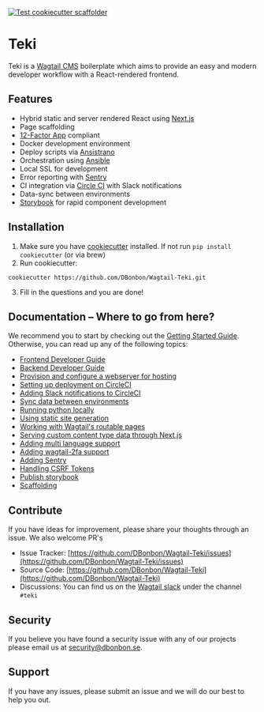 [![Test cookiecutter scaffolder](https://github.com/DBonbon/Wagtail-Teki/actions/workflows/main.yml/badge.svg)](https://github.com/DBonbon/Wagtail-Teki/actions/workflows/main.yml)

# Teki
Teki is a [Wagtail CMS](https://wagtail.io/) boilerplate which aims to provide an easy and modern developer workflow with a React-rendered frontend.

## Features
- Hybrid static and server rendered React using [Next.js](https://nextjs.org/)
- Page scaffolding
- [12-Factor App](https://12factor.net/) compliant
- Docker development environment
- Deploy scripts via [Ansistrano](https://github.com/ansistrano)
- Orchestration using [Ansible](https://github.com/ansible/ansible)
- Local SSL for development
- Error reporting with [Sentry](https://sentry.io/)
- CI integration via [Circle CI](https://circleci.com/) with Slack notifications
- Data-sync between environments
- [Storybook](https://storybook.js.org/) for rapid component development

## Installation
1. Make sure you have [cookiecutter](https://github.com/audreyr/cookiecutter/blob/master/docs/index.rst) installed. If not run `pip install cookiecutter` (or via brew)
2. Run cookiecutter:
```
cookiecutter https://github.com/DBonbon/Wagtail-Teki.git
```

3. Fill in the questions and you are done!

## Documentation – Where to go from here?
We recommend you to start by checking out the [Getting Started Guide](/docs/getting-started-guide.md). Otherwise, you can read up any of the following topics:
- [Frontend Developer Guide](/docs/frontend-developer-guide.md)
- [Backend Developer Guide](/docs/backend-developer-guide.md)
- [Provision and configure a webserver for hosting](/docs/provisioning-servers-for-hosting.md)
- [Setting up deployment on CircleCI](/docs/setting-up-deployment-with-circleci.md)
- [Adding Slack notifications to CircleCI](/docs/adding-slack-notifications-to-circleci.md)
- [Sync data between environments](/docs/sync-data-between-environments.md)
- [Running python locally](/docs/running-python-locally.md)
- [Using static site generation](/docs/using-static-site-generation.md)
- [Working with Wagtail's routable pages](/docs/working-with-wagtails-routable-pages.md)
- [Serving custom content type data through Next.js](/docs/serving-custom-content-type-data-through-nextjs.md)
- [Adding multi language support](/docs/adding-multi-language-support.md)
- [Adding wagtail-2fa support](/docs/adding-wagtail-2fa-support.md)
- [Adding Sentry](/docs/adding-sentry.md)
- [Handling CSRF Tokens](/docs/handling-csrf-tokens.md)
- [Publish storybook](/docs/publish-storybook.md)
- [Scaffolding](/docs/scaffolding.md)


## Contribute
If you have ideas for improvement, please share your thoughts through an issue. We also welcome PR's

- Issue Tracker: [https://github.com/DBonbon/Wagtail-Teki/issues](https://github.com/DBonbon/Wagtail-Teki/issues)
- Source Code: [https://github.com/DBonbon/Wagtail-Teki](https://github.com/DBonbon/Wagtail-Teki)
- Discussions: You can find us on the [Wagtail slack](https://wagtail.io/slack/) under the channel `#teki`

## Security
If you believe you have found a security issue with any of our projects please email us at [security@dbonbon.se](security@dbonbon.se).

## Support
If you have any issues, please submit an issue and we will do our best to help you out.
